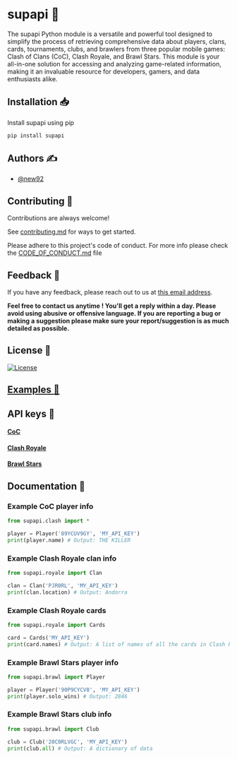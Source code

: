 # supapi :rocket:

The supapi Python module is a versatile and powerful tool designed to simplify the process of retrieving comprehensive data about players, clans, cards, tournaments, clubs, and brawlers from three popular mobile games: Clash of Clans (CoC), Clash Royale, and Brawl Stars. This module is your all-in-one solution for accessing and analyzing game-related information, making it an invaluable resource for developers, gamers, and data enthusiasts alike.

## Installation :inbox_tray:

Install supapi using pip

```bash
pip install supapi
```

## Authors :writing_hand:

- [@new92](https://www.github.com/new92)

## Contributing :handshake:

Contributions are always welcome!

See <a href="https://github.com/new92/supapi/blob/main/CONTRIBUTING.md">contributing.md</a> for ways to get started.

Please adhere to this project's code of conduct. For more info please check the <a href="https://github.com/new92/supapi/blob/main/CODE_OF_CONDUCT.md">CODE_OF_CONDUCT.md</a> file

## Feedback :thought_balloon:

If you have any feedback, please reach out to us at <a href="mailto:new92github@gmail.com">this email address</a>.

**Feel free to contact us anytime ! You'll get a reply within a day. Please avoid using abusive or offensive language.
If you are reporting a bug or making a suggestion please make sure your report/suggestion is as much detailed as possible.**

## License :scroll:

[![License](https://img.shields.io/github/license/new92/netwix?style=for-the-badge)](https://github.com/new92/netwix/blob/main/LICENSE.md)

## <a href="https://github.com/new92/supapi/tree/main/examples">Examples :triangular_flag_on_post:</a>

## API keys :key:

#### <a href="https://developer.clashofclans.com/#/login">CoC</a>

#### <a href="https://developer.clashroyale.com/#/login">Clash Royale</a>

#### <a href="https://developer.brawlstars.com/#/login">Brawl Stars</a>

## Documentation :page_facing_up:

### Example CoC player info

```python
from supapi.clash import *

player = Player('89YCUV9GY', 'MY_API_KEY')
print(player.name) # Output: THE KILLER
```

### Example Clash Royale clan info

```python
from supapi.royale import Clan

clan = Clan('PJR0RL', 'MY_API_KEY')
print(clan.location) # Output: Andorra
```

### Example Clash Royale cards

```python
from supapi.royale import Cards

card = Cards('MY_API_KEY')
print(card.names) # Output: A list of names of all the cards in Clash Royale
```

### Example Brawl Stars player info

```python
from supapi.brawl import Player

player = Player('90P9CYCV8', 'MY_API_KEY')
print(player.solo_wins) # Output: 2846
```

### Example Brawl Stars club info

```python
from supapi.brawl import Club

club = Club('20C0RLVGC', 'MY_API_KEY')
print(club.all) # Output: A dictionary of data
```
